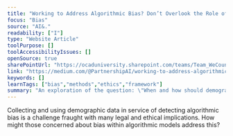 ```yaml
---
title: "Working to Address Algorithmic Bias? Don’t Overlook the Role of Demographic Data"
focus: "Bias"
source: "AI&."
readability: ["I"]
type: "Website Article"
toolPurpose: []
toolAccessibilityIssues: []
openSource: true
sharePointUrl: "https://ocaduniversity.sharepoint.com/teams/Team_WeCount/Shared%20Documents/Resources%20and%20Tools/Literature%20(curated)/Working%20to%20Address%20Algorithmic%20Bias%20Don%E2%80%99t%20Overlook%20the%20Role%20of%20Demographic%20Data.pdf"
link: "https://medium.com/@PartnershipAI/working-to-address-algorithmic-bias-dont-overlook-the-role-of-demographic-data-e71c304ee742"
keywords: []
learnTags: ["bias","methods","ethics","framework"]
summary: "An exploration of the question: \"When and how should demographic data be collected and used in service of algorithmic bias detection and mitigation?\" This article shares highlights from the convening conversation and introduces a new PAI research project that explores access to and usage of demographic data as a barrier to detecting bias. "
---
```

Collecting and using demographic data in service of detecting algorithmic bias is a challenge fraught with many legal and ethical implications. How might those concerned about bias within algorithmic models address this?
